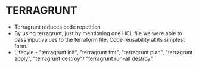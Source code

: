 # TERRAGRUNT
- Terragrunt reduces code repetition
- By using terragrunt, just by mentioning one HCL file we were able to pass input values to the terraform file, Code reusability at its simplest form.
- Lifecyle - "terragrunt init", "terragrunt fmt", "terragrunt plan", "terragrunt apply", "terragrunt destroy"/ "terragrunt run-all destroy"